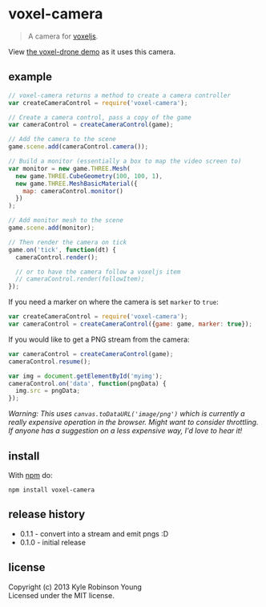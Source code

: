 # voxel-camera

> A camera for [voxeljs](http://voxeljs.com).

View [the voxel-drone demo](http://shama.github.com/voxel-drone) as it uses this
camera.

## example
```js
// voxel-camera returns a method to create a camera controller
var createCameraControl = require('voxel-camera');

// Create a camera control, pass a copy of the game
var cameraControl = createCameraControl(game);

// Add the camera to the scene
game.scene.add(cameraControl.camera());

// Build a monitor (essentially a box to map the video screen to)
var monitor = new game.THREE.Mesh(
  new game.THREE.CubeGeometry(100, 100, 1),
  new game.THREE.MeshBasicMaterial({
    map: cameraControl.monitor()
  })
);

// Add monitor mesh to the scene
game.scene.add(monitor);

// Then render the camera on tick
game.on('tick', function(dt) {
  cameraControl.render();

  // or to have the camera follow a voxeljs item
  // cameraControl.render(followItem);
});
```

If you need a marker on where the camera is set `marker` to `true`:

```js
var createCameraControl = require('voxel-camera');
var cameraControl = createCameraControl({game: game, marker: true});
```

If you would like to get a PNG stream from the camera:

```js
var cameraControl = createCameraControl(game);
cameraControl.resume();

var img = document.getElementById('myimg');
cameraControl.on('data', function(pngData) {
  img.src = pngData;
});
```

_Warning: This uses `canvas.toDataURL('image/png')` which is currently a really
expensive operation in the browser. Might want to consider throttling. If anyone
has a suggestion on a less expensive way, I'd love to hear it!_

## install
With [npm](http://npmjs.org) do:

```
npm install voxel-camera
```

## release history
* 0.1.1 - convert into a stream and emit pngs :D
* 0.1.0 - initial release

## license
Copyright (c) 2013 Kyle Robinson Young<br/>
Licensed under the MIT license.
